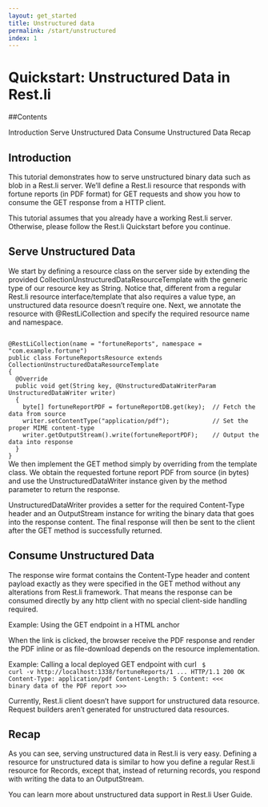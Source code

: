 ```yaml
---
layout: get_started
title: Unstructured data
permalink: /start/unstructured
index: 1
---
```


# Quickstart: Unstructured Data in Rest.li

##Contents

Introduction
Serve Unstructured Data
Consume Unstructured Data
Recap

## Introduction
This tutorial demonstrates how to serve unstructured binary data such as blob in a Rest.li server. We’ll define a Rest.li resource that responds with fortune reports (in PDF format) for GET requests and show you how to consume the GET response from a HTTP client.

This tutorial assumes that you already have a working Rest.li server. Otherwise, please follow the Rest.li Quickstart before you continue.

## Serve Unstructured Data
We start by defining a resource class on the server side by extending the provided CollectionUnstructuredDataResourceTemplate with the generic type of our resource key as String. Notice that, different from a regular Rest.li resource interface/template that also requires a value type, an unstructured data resource doesn’t require one. Next, we annotate the resource with @RestLiCollection and specify the required resource name and namespace.

<code>
@RestLiCollection(name = "fortuneReports", namespace = "com.example.fortune")
public class FortuneReportsResource extends CollectionUnstructuredDataResourceTemplate<String>
{
  @Override
  public void get(String key, @UnstructuredDataWriterParam UnstructuredDataWriter writer)
  {
    byte[] fortuneReportPDF = fortuneReportDB.get(key);  // Fetch the data from source
    writer.setContentType("application/pdf");            // Set the proper MIME content-type
    writer.getOutputStream().write(fortuneReportPDF);    // Output the data into response
  }
}
</code>
We then implement the GET method simply by overriding from the template class. We obtain the requested fortune report PDF from source (in bytes) and use the UnstructuredDataWriter instance given by the method parameter to return the response.

UnstructuredDataWriter provides a setter for the required Content-Type header and an OutputStream instance for writing the binary data that goes into the response content. The final response will then be sent to the client after the GET method is successfully returned.

## Consume Unstructured Data
The response wire format contains the Content-Type header and content payload exactly as they were specified in the GET method without any alterations from Rest.li framework. That means the response can be consumed directly by any http client with no special client-side handling required.

Example: Using the GET endpoint in a HTML anchor

</code>
<a src="d2://fortuneReports/1">
</code>

When the link is clicked, the browser receive the PDF response and render the PDF inline or as file-download depends on the resource implementation.

Example: Calling a local deployed GET endpoint with curl
<code>
$ curl -v http://localhost:1338/fortuneReports/1
...
HTTP/1.1 200 OK
Content-Type: application/pdf
Content-Length: 5
Content: <<< binary data of the PDF report >>>
</code>

Currently, Rest.li client doesn’t have support for unstructured data resource. Request builders aren’t generated for unstructured data resources.


## Recap
As you can see, serving unstructured data in Rest.li is very easy. Defining a resource for unstructured data is similar to how you define a regular Rest.li resource for Records, except that, instead of returning records, you respond with writing the data to an OutputStream.

You can learn more about unstructured data support in Rest.li User Guide.